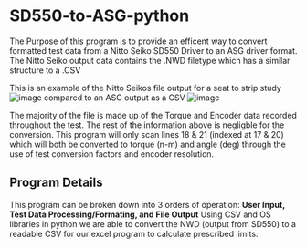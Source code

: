 # SD550-to-ASG-python
The Purpose of this program is to provide an efficent way to convert formatted test data from a Nitto Seiko SD550 Driver to an ASG driver format. The Nitto Seiko output data contains the .NWD filetype which has a similar structure to a .CSV

This is an example of the Nitto Seikos file output for a seat to strip study![image](https://github.com/user-attachments/assets/32ac9b26-805b-4a68-8cf7-d2e05d769cd0)
compared to an ASG output as a CSV ![image](https://github.com/user-attachments/assets/90e01517-0087-4a5f-afa2-a0623bcc06e2)

The majority of the file is made up of the Torque and Encoder data recorded throughout the test. The rest of the information above is negligble for the conversion. This program will only scan lines 18 & 21 (indexed at 17 & 20) which will both be converted to torque (n-m) and angle (deg) through the use of test conversion factors and encoder resolution. 

## Program Details 
This program can be broken down into 3 orders of operation: **User Input, Test Data Processing/Formating, and File Output** 
Using CSV and OS libraries in python we are able to convert the NWD (output from SD550) to a readable CSV for our excel program to calculate prescribed limits. 
